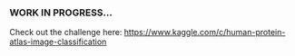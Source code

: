 ### WORK IN PROGRESS...
Check out the challenge here: https://www.kaggle.com/c/human-protein-atlas-image-classification
